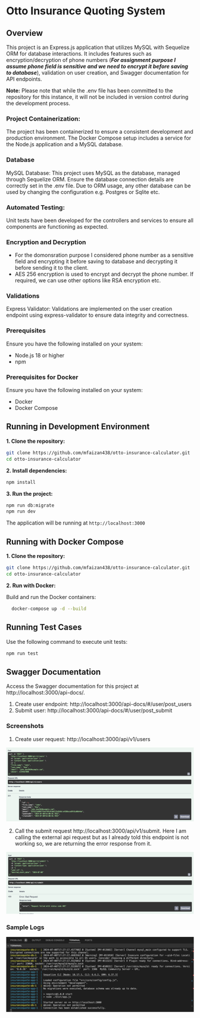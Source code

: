 # Otto Insurance Quoting System

## Overview
This project is an Express.js application that utilizes MySQL with Sequelize ORM for database interactions. It includes features such as encryption/decryption of phone numbers (**_For assignment purpose I assume phone field is sensitive and we need to encrypt it before saving to database_**), validation on user creation, and Swagger documentation for API endpoints.

**Note:** Please note that while the .env file has been committed to the repository for this instance, it will not be included in version control during the development process.

### Project Containerization:
The project has been containerized to ensure a consistent development and production environment. The Docker Compose setup includes a service for the Node.js application and a MySQL database.

### Database
MySQL Database:
This project uses MySQL as the database, managed through Sequelize ORM. Ensure the database connection details are correctly set in the .env file.
Due to ORM usage, any other database can be used by changing the configuration e.g. Postgres or Sqlite etc.

### Automated Testing:
Unit tests have been developed for the controllers and services to ensure all components are functioning as expected.

### Encryption and Decryption
- For the domonsration purpose I considered phone number as a sensitive field and encrypting it before saving to database and decrypting it before sending it to the client.
- AES 256 encryption is used to encrypt and decrypt the phone number. If required, we can use other options like RSA encryption etc.

### Validations
Express Validator:
Validations are implemented on the user creation endpoint using express-validator to ensure data integrity and correctness.
### Prerequisites
Ensure you have the following installed on your system:
- Node.js 18 or higher
- npm

### Prerequisites for Docker
Ensure you have the following installed on your system:
- Docker
- Docker Compose

## Running in Development Environment

**1. Clone the repository:**
   ```bash
   git clone https://github.com/mfaizan438/otto-insurance-calculator.git
   cd otto-insurance-calculator
   ```
**2. Install dependencies:**
```bash
npm install
```

**3. Run the project:**

   ```bash
   npm run db:migrate
   npm run dev
   ```

The application will be running at `http://localhost:3000`

## Running with Docker Compose
**1. Clone the repository:**
   ```bash
   git clone https://github.com/mfaizan438/otto-insurance-calculator.git
   cd otto-insurance-calculator
   ```

**2. Run with Docker:**

Build and run the Docker containers:

```bash
  docker-compose up -d --build
```

## Running Test Cases
Use the following command to execute unit tests:
```bash
npm run test
```

## Swagger Documentation

Access the Swagger documentation for this project at http://localhost:3000/api-docs/.
1. Create user endpoint:  http://localhost:3000/api-docs/#/user/post_users
2. Submit user: http://localhost:3000/api-docs/#/user/post_submit



### Screenshots
1. Create user request: http://localhost:3000/api/v1/users

![alt text](image-1.png)

2. Call the submit request  http://localhost:3000/api/v1/submit. Here I am calling the external api request but as I already told this endpoint is not working so, we are returning the error response from it.

![alt text](image.png)

### Sample Logs
![alt text](image-2.png)
